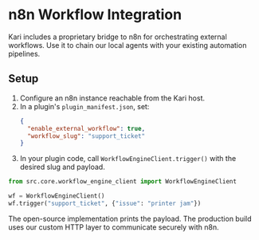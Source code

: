 # n8n Workflow Integration

Kari includes a proprietary bridge to n8n for orchestrating external workflows. Use it to chain our local agents with your existing automation pipelines.

## Setup

1. Configure an n8n instance reachable from the Kari host.
2. In a plugin's `plugin_manifest.json`, set:
   ```json
   {
     "enable_external_workflow": true,
     "workflow_slug": "support_ticket"
   }
   ```
3. In your plugin code, call `WorkflowEngineClient.trigger()` with the desired slug and payload.

```python
from src.core.workflow_engine_client import WorkflowEngineClient

wf = WorkflowEngineClient()
wf.trigger("support_ticket", {"issue": "printer jam"})
```

The open-source implementation prints the payload. The production build uses our custom HTTP layer to communicate securely with n8n.
